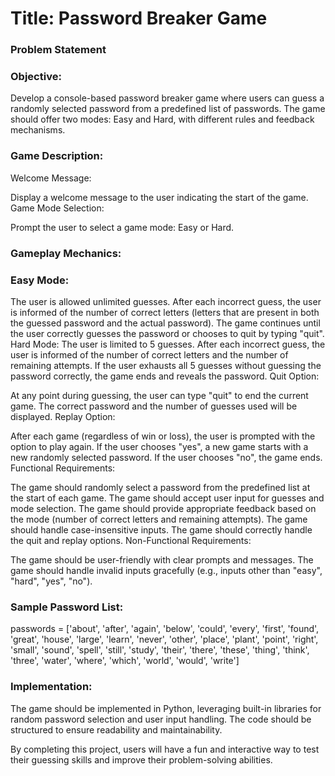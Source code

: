 # Title: Password Breaker Game
### Problem Statement

### Objective:
Develop a console-based password breaker game where users can guess a randomly selected password from a predefined list of passwords. The game should offer two modes: Easy and Hard, with different rules and feedback mechanisms.

### Game Description:

Welcome Message:

Display a welcome message to the user indicating the start of the game.
Game Mode Selection:

Prompt the user to select a game mode: Easy or Hard.
### Gameplay Mechanics:

### Easy Mode:
The user is allowed unlimited guesses.
After each incorrect guess, the user is informed of the number of correct letters (letters that are present in both the guessed password and the actual password).
The game continues until the user correctly guesses the password or chooses to quit by typing "quit".
Hard Mode:
The user is limited to 5 guesses.
After each incorrect guess, the user is informed of the number of correct letters and the number of remaining attempts.
If the user exhausts all 5 guesses without guessing the password correctly, the game ends and reveals the password.
Quit Option:

At any point during guessing, the user can type "quit" to end the current game. The correct password and the number of guesses used will be displayed.
Replay Option:

After each game (regardless of win or loss), the user is prompted with the option to play again.
If the user chooses "yes", a new game starts with a new randomly selected password.
If the user chooses "no", the game ends.
Functional Requirements:

The game should randomly select a password from the predefined list at the start of each game.
The game should accept user input for guesses and mode selection.
The game should provide appropriate feedback based on the mode (number of correct letters and remaining attempts).
The game should handle case-insensitive inputs.
The game should correctly handle the quit and replay options.
Non-Functional Requirements:

The game should be user-friendly with clear prompts and messages.
The game should handle invalid inputs gracefully (e.g., inputs other than "easy", "hard", "yes", "no").
### Sample Password List:

passwords = ['about', 'after', 'again', 'below', 'could',             'every', 'first', 'found', 'great', 'house', 'large', 'learn',             'never', 'other', 'place', 'plant', 'point', 'right', 'small',             'sound', 'spell', 'still', 'study', 'their', 'there', 'these',             'thing', 'think', 'three', 'water', 'where', 'which', 'world',             'would', 'write']
### Implementation:
The game should be implemented in Python, leveraging built-in libraries for random password selection and user input handling. The code should be structured to ensure readability and maintainability.

By completing this project, users will have a fun and interactive way to test their guessing skills and improve their problem-solving abilities.
